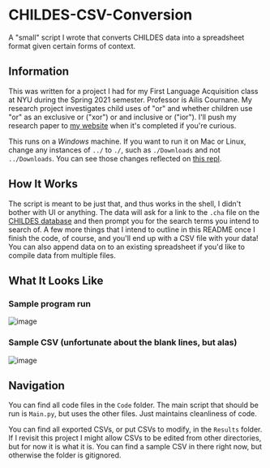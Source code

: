 # CHILDES-CSV-Conversion
A "small" script I wrote that converts CHILDES data into a spreadsheet format given certain forms of context.

## Information

This was written for a project I had for my First Language Acquisition class at NYU during the Spring 2021 semester. Professor is Ailis Cournane. My research project investigates child uses of "or" and whether children use "or" as an exclusive or ("xor") or and inclusive or ("ior"). I'll push my research paper to [my website](http://www.markobacon.com) when it's completed if you're curious.

This runs on a _Windows_ machine. If you want to run it on Mac or Linux, change any instances of `../` to `./`, such as `./Downloads` and not `../Downloads`. You can see those changes reflected on [this repl](https://replit.com/@Mobkinz78/CHILDES-CSV-Conversion).

## How It Works

The script is meant to be just that, and thus works in the shell, I didn't bother with UI or anything. The data will ask for a link to the `.cha` file on the [CHILDES database](https://sla.talkbank.org/TBB/childes/) and then prompt you for the search terms you intend to search of. A few more things that I intend to outline in this README once I finish the code, of course, and you'll end up with a CSV file with your data! You can also append data on to an existing spreadsheet if you'd like to compile data from multiple files.

## What It Looks Like

### Sample program run
![image](https://user-images.githubusercontent.com/12663558/117867560-86a06900-b266-11eb-8846-8e40a50e5262.png)

### Sample CSV (unfortunate about the blank lines, but alas)
![image](https://user-images.githubusercontent.com/12663558/117867625-9ae46600-b266-11eb-8f39-eb41701910df.png)

## Navigation

You can find all code files in the `Code` folder. The main script that should be run is `Main.py`, but uses the other files. Just maintains cleanliness of code.

You can find all exported CSVs, or put CSVs to modify, in the `Results` folder. If I revisit this project I might allow CSVs to be edited from other directories, but for now it is what it is. You can find a sample CSV in there right now, but otherwise the folder is gitignored.
